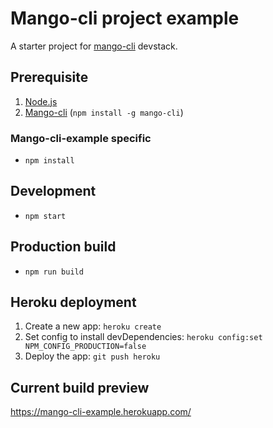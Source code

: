 # Mango-cli project example

A starter project for [mango-cli](https://github.com/manGoweb/mango-cli) devstack.

## Prerequisite

1. [Node.js](https://nodejs.org)
2. [Mango-cli](https://github.com/manGoweb/mango-cli) (`npm install -g mango-cli`)

### Mango-cli-example specific

- `npm install`

## Development

- `npm start`

## Production build

- `npm run build`

## Heroku deployment

1. Create a new app: `heroku create`
2. Set config to install devDependencies: `heroku config:set NPM_CONFIG_PRODUCTION=false`
3. Deploy the app: `git push heroku`

## Current build preview

https://mango-cli-example.herokuapp.com/
